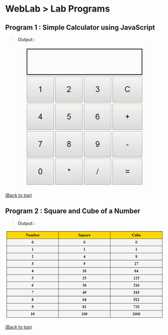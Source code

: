 # WebLab > Lab Programs

## Program 1 : Simple Calculator using JavaScript

> **Output :**

<div align="center">
  <a href="https://github.com/somrajchowdhury/WebLab/blob/master/Program%201%20-%20JSCalculator.html">
    <img src="https://github.com/somrajchowdhury/WebLab/blob/master/Output/JSCalculator.gif"
      alt="JSCalci" />
  </a>
</div>

[(Back to top)](#weblab)

## Program 2 : Square and Cube of a Number

> **Output :**

<div align="center">
  <a href="https://github.com/somrajchowdhury/WebLab/blob/master/Program%202%20-%20Square%26CubeOfNumber.html">
    <img src="https://github.com/somrajchowdhury/WebLab/blob/master/Output/Square%26Cube.png"
      alt="JSCalci" />
  </a>
</div>

[(Back to top)](#weblab)
